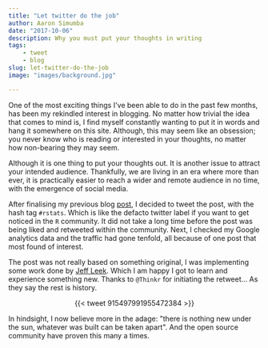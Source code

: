 ```yaml
---
title: "Let twitter do the job"
author: Aaron Simumba
date: "2017-10-06"
description: Why you must put your thoughts in writing 
tags:
    - tweet
    - blog
slug: let-twitter-do-the-job
image: "images/background.jpg"

---
```


One of the most exciting things I've been able to do in the past few months, has been my rekindled interest in blogging. No matter how trivial the idea that comes to mind is, I find myself constantly wanting to put it in words and hang it somewhere on this site. Although, this may seem like an obsession; you never know who is reading or interested in your thoughts, no matter how non-bearing they may seem.

Although it is one thing to put your thoughts out. It is another issue to attract your intended audience. Thankfully, we are living in an era where more than ever, it is practically easier to reach a wider and remote audience in no time, with the emergence of social media. 

After finalising my previous blog [post](https://asimumba.rbind.io/2017/10/02/mapping-the-location-of-my-twitter-followers-and-following-in-r/), I decided to tweet the post, with the hash tag `#rstats`. Which is like the defacto twitter label if you want to get noticed in the `R` community. It did not take a long time before the post was being liked and retweeted within the community. Next, I checked my Google analytics data and the traffic had gone tenfold, all because of one post that most found of interest. 

The post was not really based on something original, I was implementing some work done by [Jeff Leek](https://twitter.com/jtleek). Which I am happy I got to learn and experience something new. Thanks to `@Thinkr` for initiating the retweet... As they say the rest is history.
<center>
{{< tweet 915497991955472384 >}}
</center>

In hindsight, I now believe more in the adage: "there is nothing new under the sun, whatever was built can be taken apart". And the open source community have proven this many a times.